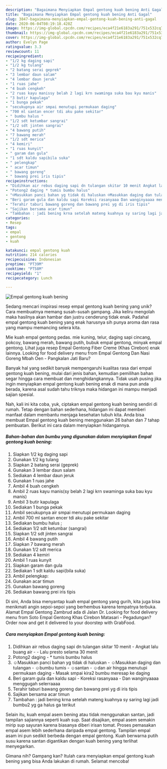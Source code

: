 ```yaml
---
description: "Bagaimana Menyiapkan Empal gentong kuah bening Anti Gagal"
title: "Bagaimana Menyiapkan Empal gentong kuah bening Anti Gagal"
slug: 3847-bagaimana-menyiapkan-empal-gentong-kuah-bening-anti-gagal
date: 2020-06-04T08:19:18.428Z
image: https://img-global.cpcdn.com/recipes/eca4f21e6183a291/751x532cq70/empal-gentong-kuah-bening-foto-resep-utama.jpg
thumbnail: https://img-global.cpcdn.com/recipes/eca4f21e6183a291/751x532cq70/empal-gentong-kuah-bening-foto-resep-utama.jpg
cover: https://img-global.cpcdn.com/recipes/eca4f21e6183a291/751x532cq70/empal-gentong-kuah-bening-foto-resep-utama.jpg
author: Evelyn Page
ratingvalue: 3.3
reviewcount: 11
recipeingredient:
- "1/2 kg daging sapi"
- "1/2 kg tulang"
- "2 batang serai geprek"
- "3 lembar daun salam"
- "4 lembar daun jeruk"
- "1 ruas jahe"
- "4 buah cengkeh"
- "2 ruas kayu manissy belah 2 lagi krn swaminga suka bau kyu manis"
- "3 butir kapulaga"
- "1 bunga pekak"
- "secukupnya air smpai menutupi permukaan daging"
- "700 ml santan encer tdi aku pake sekitar"
- " bumbu halus "
- "1/2 sdt ketumbar sangrai"
- "1/2 sdt jinten sangrai"
- "4 bawang putih"
- "7 bawang merah"
- "1/2 sdt merica"
- "4 kemiri"
- "1 ruas kunyit"
- " garam dan gula"
- "1 sdt kaldu sapibila suka"
- " pelengkap"
- " acar timun"
- " bawang goreng"
- " bawang prei iris tipis"
recipeinstructions:
- "Didihkan air rebus daging sapi dn tulangan skitar 10 menit Angkat lalu buang air  Lalu presto selama 30 menit"
- "Potong2 daging * tumis bumbu halus"
- "☺Masukkan panci bahan yg tidak di haluskan ☺Masukkan daging dan tulangan ☺bumbu tumis ☺santan ☺dan air hingga menutupi permukaan daging Masak smpai kira2 bumbu meresap ke daging"
- "Beri garam gula dan kaldu sapi Koreksi rasanyaaa Dan wanginyaaaa menggugah selerraaaa"
- "Terahir taburi bawang goreng dan bawang prei yg di iris tipis"
- "Sajikan bersama acar timun"
- "Tambahan : jadi bening krna setelah mateng kuahnya sy saring lagi jadi bumbu2 yg ga halus ga terikut"
categories:
- Resep
tags:
- empal
- gentong
- kuah

katakunci: empal gentong kuah 
nutrition: 214 calories
recipecuisine: Indonesian
preptime: "PT39M"
cooktime: "PT58M"
recipeyield: "1"
recipecategory: Lunch

---
```



![Empal gentong kuah bening](https://img-global.cpcdn.com/recipes/eca4f21e6183a291/751x532cq70/empal-gentong-kuah-bening-foto-resep-utama.jpg)

Sedang mencari inspirasi resep empal gentong kuah bening yang unik? Cara membuatnya memang susah-susah gampang. Jika keliru mengolah maka hasilnya akan hambar dan justru cenderung tidak enak. Padahal empal gentong kuah bening yang enak harusnya sih punya aroma dan rasa yang mampu memancing selera kita.

Mie kuah empal gentong pedas. mie kuning, telur, daging sapi cincang, pokcoy, bawang merah, bawang putih, bubuk empal gentong, minyak empal gentong. Lihat juga resep Empal Gentong Fiber Creme (Khas Cirebon) enak lainnya. Looking for food delivery menu from Empal Gentong Dan Nasi Goreng Mbah Oen - Pangkalan Jati Baru?

Banyak hal yang sedikit banyak mempengaruhi kualitas rasa dari empal gentong kuah bening, mulai dari jenis bahan, kemudian pemilihan bahan segar hingga cara membuat dan menghidangkannya. Tidak usah pusing jika ingin menyiapkan empal gentong kuah bening enak di mana pun anda berada, karena asal sudah tahu triknya maka hidangan ini mampu menjadi sajian spesial.


Nah, kali ini kita coba, yuk, ciptakan empal gentong kuah bening sendiri di rumah. Tetap dengan bahan sederhana, hidangan ini dapat memberi manfaat dalam membantu menjaga kesehatan tubuh kita. Anda bisa membuat Empal gentong kuah bening menggunakan 26 bahan dan 7 tahap pembuatan. Berikut ini cara dalam menyiapkan hidangannya.

<!--inarticleads1-->

##### Bahan-bahan dan bumbu yang digunakan dalam menyiapkan Empal gentong kuah bening:

1. Siapkan 1/2 kg daging sapi
1. Gunakan 1/2 kg tulang
1. Siapkan 2 batang serai (geprek)
1. Gunakan 3 lembar daun salam
1. Sediakan 4 lembar daun jeruk
1. Gunakan 1 ruas jahe
1. Ambil 4 buah cengkeh
1. Ambil 2 ruas kayu manis(sy belah 2 lagi krn swaminga suka bau kyu manis)
1. Ambil 3 butir kapulaga
1. Sediakan 1 bunga pekak
1. Ambil secukupnya air smpai menutupi permukaan daging
1. Ambil 700 ml santan encer tdi aku pake sekitar
1. Sediakan  bumbu halus ;
1. Sediakan 1/2 sdt ketumbar (sangrai)
1. Siapkan 1/2 sdt jinten sangrai
1. Ambil 4 bawang putih
1. Siapkan 7 bawang merah
1. Gunakan 1/2 sdt merica
1. Sediakan 4 kemiri
1. Ambil 1 ruas kunyit
1. Siapkan  garam dan gula
1. Sediakan 1 sdt kaldu sapi(bila suka)
1. Ambil  pelengkap:
1. Gunakan  acar timun
1. Gunakan  bawang goreng
1. Sediakan  bawang prei iris tipis


Di sini, Anda bisa menyantap kuah empal gentong yang gurih, kita juga bisa menikmati angin sepoi-sepoi yang berhembus karena tempatnya terbuka. Alamat Empal Gentong Zambrud ada di Jalan Dr. Looking for food delivery menu from Soto Empal Gentong Khas Cirebon Matasari - Pegadungan? Order now and get it delivered to your doorstep with GrabFood. 

<!--inarticleads2-->

##### Cara menyiapkan Empal gentong kuah bening:

1. Didihkan air rebus daging sapi dn tulangan skitar 10 menit - Angkat lalu buang air -  - Lalu presto selama 30 menit
1. Potong2 daging - * tumis bumbu halus
1. ☺Masukkan panci bahan yg tidak di haluskan - ☺Masukkan daging dan tulangan - ☺bumbu tumis - ☺santan - ☺dan air hingga menutupi permukaan daging - Masak smpai kira2 bumbu meresap ke daging
1. Beri garam gula dan kaldu sapi - Koreksi rasanyaaa - Dan wanginyaaaa menggugah selerraaaa
1. Terahir taburi bawang goreng dan bawang prei yg di iris tipis
1. Sajikan bersama acar timun
1. Tambahan : jadi bening krna setelah mateng kuahnya sy saring lagi jadi bumbu2 yg ga halus ga terikut


Selain itu, kuah empal asem bening atau tidak menggunakan santan, jadi tampilan sajiannya seperti kuah sup. Saat disajikan, empal asem semakin mirip sup sayuran karena biasanya diberi irisan tomat. Proses pemasakan empal asem lebih sederhana daripada empal gentong. Tampilan empal asam ini pun sedikit berbeda dengan empal gentong. Kuah berwarna putih susu karena santan digantikan dengan kuah bening yang terlihat menyegarkan. 

Gimana nih? Gampang kan? Itulah cara menyiapkan empal gentong kuah bening yang bisa Anda lakukan di rumah. Selamat mencoba!
